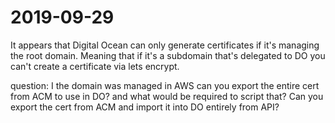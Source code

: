 # 2019-09-29

It appears that Digital Ocean can only generate certificates if it's managing the root domain.
Meaning that if it's a subdomain that's delegated to DO you can't create a certificate via
lets encrypt.

question: I the domain was managed in AWS can you export the entire cert from ACM to use in DO?
and what would be required to script that?  Can you export the cert from ACM and import it into
DO entirely from API?
